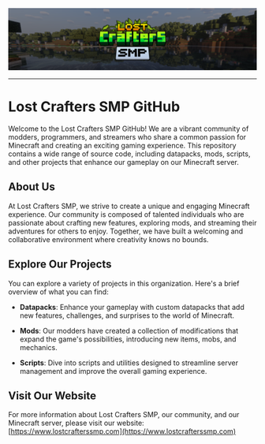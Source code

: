 <img alt="Cover Image" src="https://raw.githubusercontent.com/Lost-Crafters-SMP/.github/main/images/banner.png" />

---

# Lost Crafters SMP GitHub

Welcome to the Lost Crafters SMP GitHub! We are a vibrant community of modders, programmers, and streamers who share a common passion for Minecraft and creating an exciting gaming experience. This repository contains a wide range of source code, including datapacks, mods, scripts, and other projects that enhance our gameplay on our Minecraft server.

## About Us

At Lost Crafters SMP, we strive to create a unique and engaging Minecraft experience. Our community is composed of talented individuals who are passionate about crafting new features, exploring mods, and streaming their adventures for others to enjoy. Together, we have built a welcoming and collaborative environment where creativity knows no bounds.

## Explore Our Projects

You can explore a variety of projects in this organization. Here's a brief overview of what you can find:

- **Datapacks**: Enhance your gameplay with custom datapacks that add new features, challenges, and surprises to the world of Minecraft.

- **Mods**: Our modders have created a collection of modifications that expand the game's possibilities, introducing new items, mobs, and mechanics.

- **Scripts**: Dive into scripts and utilities designed to streamline server management and improve the overall gaming experience.

<!-- ## Get Involved

We welcome contributions from the community! If you're interested in contributing to our projects, here's how you can get involved:

1. **Fork a Repository**: Find a project you're interested in and fork the repository to your own GitHub account.

2. **Make Changes**: Make your desired changes or improvements to the project code.

3. **Submit a Pull Request**: Create a pull request to propose your changes back to the original repository. Our maintainers will review your submission.

4. **Join the Discussion**: Participate in discussions, share your ideas, and collaborate with fellow Lost Crafters SMP members in the Issues and Discussions sections of our repositories. -->

## Visit Our Website

For more information about Lost Crafters SMP, our community, and our Minecraft server, please visit our website: [https://www.lostcrafterssmp.com](https://www.lostcrafterssmp.com)